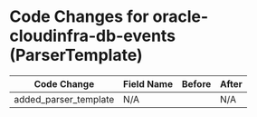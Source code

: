 # Code Changes for oracle-cloudinfra-db-events (ParserTemplate)

| Code Change | Field Name | Before | After |
|-------------|------------|--------|-------|
| added_parser_template | N/A |  | N/A |